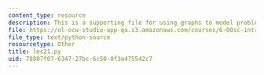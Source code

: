 ```yaml
---
content_type: resource
description: This is a supporting file for using graphs to model problems, part 1.
file: https://ol-ocw-studio-app-qa.s3.amazonaws.com/courses/6-00sc-introduction-to-computer-science-and-programming-spring-2011/78807f07634727bc6c500f3a475542c7_lec21.py
file_type: text/python-source
resourcetype: Other
title: lec21.py
uid: 78807f07-6347-27bc-6c50-0f3a475542c7
---
```

